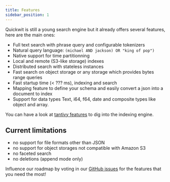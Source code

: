 ```yaml
---
title: Features
sidebar_position: 1
---
```


Quickwit is still a young search engine but it already offers several features, here are the main ones:


- Full text search with phrase query and configurable tokenizers
- Natural query language: `(michael AND jackson) OR "king of pop")`
- Native support for time partitionning 
- Local and remote (S3-like storage) indexes
- Distributed search with stateless instances
- Fast search on object storage or any storage which provides bytes range queries
- Fast startup time (< ??? ms), indexing and search
- Mapping feature to define your schema and easily convert a json into a document to index 
- Support for data types Text, i64, f64, date and composite types like object and array.


You can have a look at [tantivy features](https://github.com/tantivy-search/tantivy/) to dig into the indexing engine.


## Current limitations
- no support for file formats other than JSON
- no support for object storages not compatible with Amazon S3
- no faceted search
- no deletions (append mode only)


Influence our roadmap by voting in our [GitHub issues](https://github.com/quickwit-inc/quickwit/issues) for the features that you need the most!

